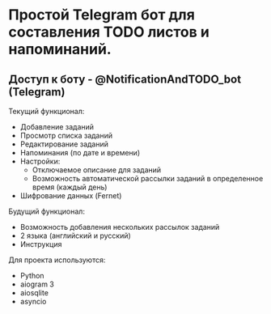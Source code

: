 # Простой Telegram бот для составления TODO листов и напоминаний.

## Доступ к боту - @NotificationAndTODO_bot (Telegram)

Текущий функционал:
- Добавление заданий
- Просмотр списка заданий
- Редактирование заданий
- Напоминания (по дате и времени)
- Настройки:
  - Отключаемое описание для заданий
  - Возможность автоматической рассылки заданий в определенное время (каждый день)
- Шифрование данных (Fernet)
  
Будущий функционал:
- Возможность добавления нескольких рассылок заданий
- 2 языка (английский и русский)
- Инструкция

Для проекта используются:
- Python
- aiogram 3
- aiosqlite
- asyncio
